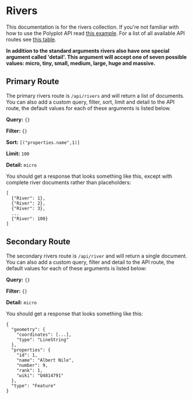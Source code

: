# Rivers

This documentation is for the rivers collection. If you're not familiar with how to use the Polyplot API read [this example](https://github.com/jgphilpott/polyplot/tree/master/docs/api#example). For a list of all available API routes see [this table](https://github.com/jgphilpott/polyplot/tree/master/docs/api#routes).

**In addition to the standard arguments rivers also have one special argument called 'detail'. This argument will accept one of seven possible values: micro, tiny, small, medium, large, huge and massive.**

## Primary Route

The primary rivers route is `/api/rivers` and will return a list of documents. You can also add a custom query, filter, sort, limit and detail to the API route, the default values for each of these arguments is listed below.

**Query:** `{}`

**Filter:** `{}`

**Sort:** `[("properties.name",1)]`

**Limit:** `100`

**Detail:** `micro`

You should get a response that looks something like this, except with complete river documents rather than placeholders:

```
[
  {"River": 1},
  {"River": 2},
  {"River": 3},
  ...
  {"River": 100}
]
```

## Secondary Route

The secondary rivers route is `/api/river` and will return a single document. You can also add a custom query, filter and detail to the API route, the default values for each of these arguments is listed below:

**Query:** `{}`

**Filter:** `{}`

**Detail:** `micro`

You should get a response that looks something like this:

```
{
  "geometry": {
    "coordinates": [...],
    "type": "LineString"
  },
  "properties": {
    "id": 1,
    "name": "Albert Nile",
    "number": 9,
    "rank": 1,
    "wiki": "Q4814791"
  },
  "type": "Feature"
}
```